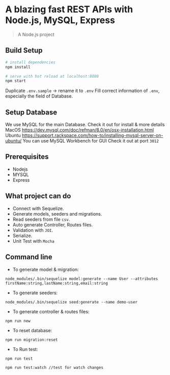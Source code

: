 # A blazing fast REST APIs with Node.js, MySQL, Express

> A Node.js project

## Build Setup

``` bash
# install dependencies
npm install

# serve with hot reload at localhost:8080
npm start
```
Duplicate `.env.sample` -> rename it to `.env`
Fill correct information of `.env`, especially the field of Database.

## Setup Database
We use MySQL for the main Database. 
Check it out for install & more details
MacOS https://dev.mysql.com/doc/refman/8.0/en/osx-installation.html
Ubuntu https://support.rackspace.com/how-to/installing-mysql-server-on-ubuntu/
You can use MySQL Workbench for GUI
Check it out at port `3012`
## Prerequisites
- Nodejs
- MYSQL
- Express

## What project can do
- Connect with Sequelize.
- Generate models, seeders and migrations. 
- Read seeders from file `csv`.
- Auto generate Controller, Routes files.
- Validation with `JOI`.
- Serialize.
- Unit Test with `Mocha`

## Command line
- To generate model & migration:
```
node_modules/.bin/sequelize model:generate --name User --attributes firstName:string,lastName:string,email:string
```
- To generate seeders:
```
node_modules/.bin/sequelize seed:generate --name demo-user
```
- To generate controller & routes files:
```
npm run new
```
- To reset database: 
```
npm run migration:reset
```
- To Run test: 
```
npm run test

npm run test:watch //test for watch changes
```
